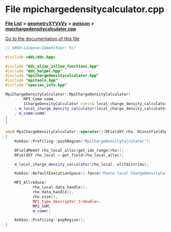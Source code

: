 

# File mpichargedensitycalculator.cpp

[**File List**](files.md) **>** [**geometryXYVxVy**](dir_e4674dab6493cf35bbeb1b23e7fbbddd.md) **>** [**poisson**](dir_14c5eb4d397dfd4e1a4d5c7bede9e118.md) **>** [**mpichargedensitycalculator.cpp**](mpichargedensitycalculator_8cpp.md)

[Go to the documentation of this file](mpichargedensitycalculator_8cpp.md)


```C++
// SPDX-License-Identifier: MIT

#include <ddc/ddc.hpp>

#include "ddc_alias_inline_functions.hpp"
#include "ddc_helper.hpp"
#include "mpichargedensitycalculator.hpp"
#include "mpitools.hpp"
#include "species_info.hpp"

MpiChargeDensityCalculator::MpiChargeDensityCalculator(
        MPI_Comm comm,
        IChargeDensityCalculator const& local_charge_density_calculator)
    : m_local_charge_density_calculator(local_charge_density_calculator)
    , m_comm(comm)
{
}

void MpiChargeDensityCalculator::operator()(DFieldXY rho, DConstFieldSpVxVyXY allfdistribu) const
{
    Kokkos::Profiling::pushRegion("MpiChargeDensityCalculator");

    DFieldMemXY rho_local_alloc(get_idx_range(rho));
    DFieldXY rho_local = get_field(rho_local_alloc);

    m_local_charge_density_calculator(rho_local, allfdistribu);

    Kokkos::DefaultExecutionSpace().fence("Fence local ChargeDensityCalculator");

    MPI_Allreduce(
            rho_local.data_handle(),
            rho.data_handle(),
            rho.size(),
            MPI_type_descriptor_t<double>,
            MPI_SUM,
            m_comm);

    Kokkos::Profiling::popRegion();
}
```


